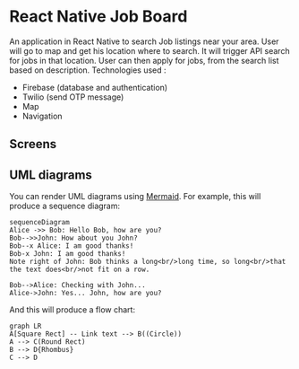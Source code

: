 # React Native Job Board

An application in React Native to search Job listings near your area. User will go to map and get his location where to search. It will trigger API search for jobs in that location. User can then apply for jobs, from the search list based on description.
Technologies used : 

 - Firebase (database and authentication)
 - Twilio (send OTP message)
 - Map
 - Navigation		

## Screens


## UML diagrams

You can render UML diagrams using [Mermaid](https://mermaidjs.github.io/). For example, this will produce a sequence diagram:

```mermaid
sequenceDiagram
Alice ->> Bob: Hello Bob, how are you?
Bob-->>John: How about you John?
Bob--x Alice: I am good thanks!
Bob-x John: I am good thanks!
Note right of John: Bob thinks a long<br/>long time, so long<br/>that the text does<br/>not fit on a row.

Bob-->Alice: Checking with John...
Alice->John: Yes... John, how are you?
```

And this will produce a flow chart:

```mermaid
graph LR
A[Square Rect] -- Link text --> B((Circle))
A --> C(Round Rect)
B --> D{Rhombus}
C --> D
```